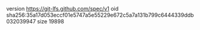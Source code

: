 version https://git-lfs.github.com/spec/v1
oid sha256:35a17d053eccf01e5747a5e55229e672c5a7a131b799c6444339ddb032039947
size 19898
